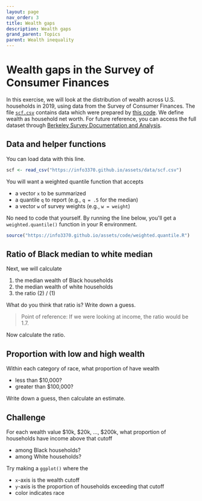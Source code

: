 ```yaml
---
layout: page
nav_order: 3
title: Wealth gaps
description: Wealth gaps
grand_parent: Topics
parent: Wealth inequality
---
```


# Wealth gaps in the Survey of Consumer Finances

In this exercise, we will look at the distribution of wealth across U.S.
households in 2019, using data from the Survey of Consumer Finances. The
file [`scf.csv`](../assets/data/scf.csv) contains data which were
prepared by [this code](../assets/data/scf.R). We define wealth as
household net worth. For future reference, you can access the full
dataset through [Berkeley Survey Documentation and
Analysis](https://sda.berkeley.edu/sdaweb/analysis/?dataset=scfcomb2019).

## Data and helper functions

You can load data with this line.

``` r
scf <- read_csv("https://info3370.github.io/assets/data/scf.csv")
```

You will want a weighted quantile function that accepts

- a vector `x` to be summarized
- a quantile `q` to report (e.g., `q = .5` for the median)
- a vector `w` of survey weights (e.g., `w = weight`)

No need to code that yourself. By running the line below, you'll get a `weighted.quantile()` function in your R environment.

``` r
source("https://info3370.github.io/assets/code/weighted.quantile.R")
```

## Ratio of Black median to white median

Next, we will calculate

1.  the median wealth of Black households
2.  the median wealth of white households
3.  the ratio (2) / (1)

What do you think that ratio is? Write down a guess.

> Point of reference: If we were looking at income, the ratio would be
> 1.7.

Now calculate the ratio.

## Proportion with low and high wealth

Within each category of race, what proportion of have wealth

- less than \$10,000?
- greater than \$100,000?

Write down a guess, then calculate an estimate.

## Challenge

For each wealth value \$10k, \$20k, …, \$200k, what proportion of
households have income above that cutoff

- among Black households?
- among White households?

Try making a `ggplot()` where the

- `x`-axis is the wealth cutoff
- `y`-axis is the proportion of households exceeding that cutoff
- color indicates race